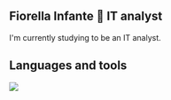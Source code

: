 ## Fiorella Infante 🌸 IT analyst 
I'm currently studying to be an IT analyst. 
## Languages and tools
<img src="https://img.shields.io/badge/Java-007396?logo=java&logoColor=fff&style=for-the-badge">


<!--
**fiorellainfante/fiorellainfante** is a ✨ _special_ ✨ repository because its `README.md` (this file) appears on your GitHub profile.

Here are some ideas to get you started:

- 🔭 I’m currently working on ...
- 🌱 I’m currently learning ...
- 👯 I’m looking to collaborate on ...
- 🤔 I’m looking for help with ...
- 💬 Ask me about ...
- 📫 How to reach me: ...
- 😄 Pronouns: ...
- ⚡ Fun fact: ...
-->
